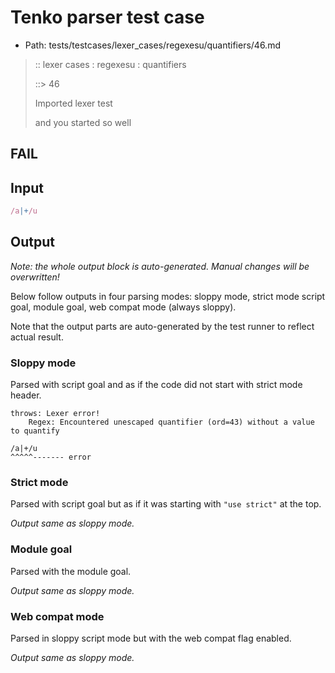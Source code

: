 # Tenko parser test case

- Path: tests/testcases/lexer_cases/regexesu/quantifiers/46.md

> :: lexer cases : regexesu : quantifiers
>
> ::> 46
>
> Imported lexer test
>
> and you started so well

## FAIL

## Input

`````js
/a|+/u
`````

## Output

_Note: the whole output block is auto-generated. Manual changes will be overwritten!_

Below follow outputs in four parsing modes: sloppy mode, strict mode script goal, module goal, web compat mode (always sloppy).

Note that the output parts are auto-generated by the test runner to reflect actual result.

### Sloppy mode

Parsed with script goal and as if the code did not start with strict mode header.

`````
throws: Lexer error!
    Regex: Encountered unescaped quantifier (ord=43) without a value to quantify

/a|+/u
^^^^^------- error
`````

### Strict mode

Parsed with script goal but as if it was starting with `"use strict"` at the top.

_Output same as sloppy mode._

### Module goal

Parsed with the module goal.

_Output same as sloppy mode._

### Web compat mode

Parsed in sloppy script mode but with the web compat flag enabled.

_Output same as sloppy mode._
